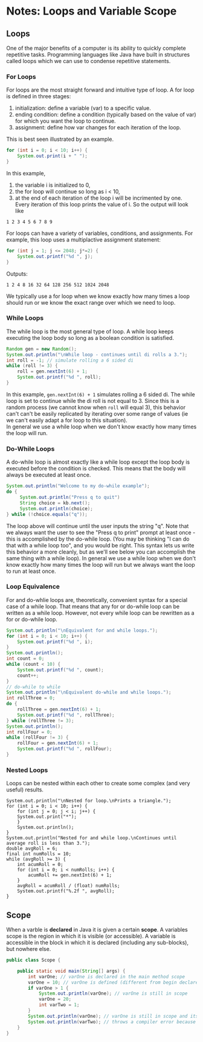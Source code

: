 # Notes: Loops and Variable Scope

## Loops

One of the major benefits of a computer is its ability to quickly
complete repetitive tasks. Programming languages like Java have built in
structures called loops which we can use to condense repetitive
statements.

### For Loops

For loops are the most straight forward and intuitive type of loop. A
for loop is defined in three stages:
1.  initialization: define a variable (var) to a specific value.
2.  ending condition: define a condition (typically based on the value
    of var) for which you want the loop to continue.
3.  assignment: define how var changes for each iteration of the loop.

This is best seen illustrated by an example.
```Java
for (int i = 0; i < 10; i++) {
    System.out.print(i + " ");
}
```
In this example, 
1. the variable i is initialized to 0, 
2. the for loop will continue so long as i \< 10, 
3. at the end of each iteration of the loop i will be incrimented by one.\
Every iteration of this loop prints the value of i. So the output will look like 
```
1 2 3 4 5 6 7 8 9
```
For loops can have a variety of variables, conditions, and assignments. For example, this loop uses a multiplactive assignment statement:
```Java
for (int j = 1; j <= 2048; j*=2) {
    System.out.printf("%d ", j);
}
```
Outputs:
```
1 2 4 8 16 32 64 128 256 512 1024 2048
```
We typically use a for loop when we know exactly how many times a loop
should run or we know the exact range over which we need to loop. 

### While Loops

The while loop is the most general type of loop. A while loop keeps
executing the loop body so long as a boolean condition is satisfied.
```Java
Random gen = new Random();
System.out.println("\nWhile loop - continues until di rolls a 3.");
int roll = -1; // simulate rolling a 6 sided di
while (roll != 3) {
    roll = gen.nextInt(6) + 1; 
    System.out.printf("%d ", roll);
}
```
In this example, `gen.nextInt(6) + 1` simulates rolling a 6 sided di. The while loop is set to continue while the di roll is not equal to 3. Since this is a random process (we cannot know when `roll` will equal 3), this behavior can't can't be easily replicated by iterating over some range of values (ie we can't easily adapt a for loop to this situation). \
In general we use a while loop when we don't know exactly how many times
the loop will run.

### Do-While Loops

A do-while loop is almost exactly like a while loop except the loop body
is executed before the condition is checked. This means that the body
will always be executed at least once.
```Java
System.out.println("Welcome to my do-while example");
do {
     System.out.println("Press q to quit")
     String choice = kb.next();
     System.out.println(choice);
} while (!choice.equals("q"));
```
The loop above will continue until the user inputs the string "q". Note that we always want the user to see the "Press q to print" prompt at least once - this is accomplished by the do-while loop. (You may be thinking "I can do that with a while loop too", and you would be right. This syntax lets us write this behavior a more cleanly, but as we'll see below you can accomplish the same thing with a while loop). 
In general we use a while loop when we don't know exactly how many times
the loop will run but we always want the loop to run at least once. 

### Loop Equivalence

For and do-whlie loops are, theoretically, convenient syntax for a
special case of a while loop. That means that any for or do-while loop
can be written as a while loop. However, not every while loop can be
rewritten as a for or do-while loop.
```Java
System.out.println("\nEquivalent for and while loops.");
for (int i = 0; i < 10; i++) {
    System.out.printf("%d ", i);
}
System.out.println();
int count = 0;
while (count < 10) {
    System.out.printf("%d ", count);
    count++;
}
// do-while to while
System.out.println("\nEquivalent do-while and while loops.");
int rollThree = 0;
do {
    rollThree = gen.nextInt(6) + 1;
    System.out.printf("%d ", rollThree);
} while (rollThree != 3);
System.out.println();
int rollFour = 0;
while (rollFour != 3) {
    rollFour = gen.nextInt(6) + 1;
    System.out.printf("%d ", rollFour);
}
```

### Nested Loops

Loops can be nested within each other to create some complex (and very
useful) results.
```Jsva
System.out.println("\nNested for loop.\nPrints a triangle.");
for (int i = 0; i < 10; i++) {
    for (int j = 0; j < i; j++) {
    System.out.print("*");  
    }
    System.out.println();
}
System.out.println("Nested for and while loop.\nContinues until average roll is less than 3.");
double avgRoll = 6;
final int numRolls = 10;
while (avgRoll >= 3) {
    int acumRoll = 0;
    for (int i = 0; i < numRolls; i++) {
        acumRoll += gen.nextInt(6) + 1;
    }
    avgRoll = acumRoll / (float) numRolls;
    System.out.printf("%.2f ", avgRoll);
}    
```

## Scope

When a varble is **declared** in Java it is given a certain **scope**. A
variables scope is the region in which it is visible (or accessible). A
variable is accessible in the block in which it is declared (including
any sub-blocks), but nowhere else.
```Java
public class Scope {

    public static void main(String[] args) {
        int varOne; // varOne is declared in the main method scope
        varOne = 10; // varOne is defined (different from begin declared)
        if varOne > 1 {
            System.out.println(varOne); // varOne is still in scope
            varOne = 20;
            int varTwo = 1;
        }
        System.out.println(varOne); // varOne is still in scope and its value has changed
        System.out.println(varTwo); // throws a compiler error because varTwo is out of scope. 
    }
}
```

